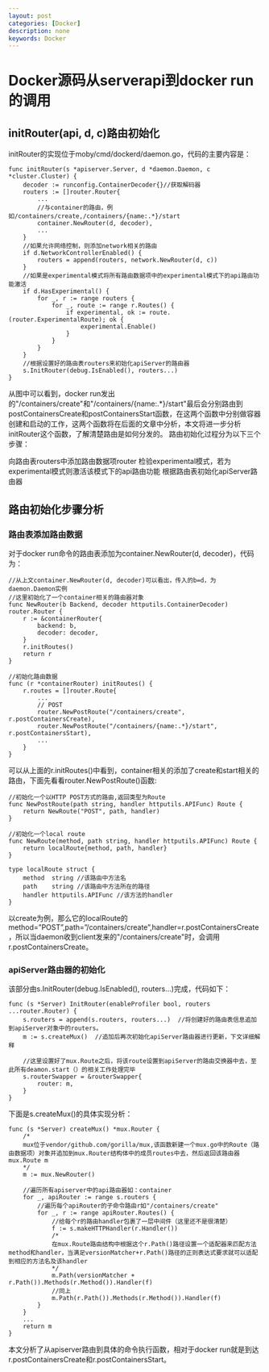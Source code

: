 ```yaml
---
layout: post
categories: [Docker]
description: none
keywords: Docker
---
```

# Docker源码从serverapi到docker run的调用

## initRouter(api, d, c)路由初始化
initRouter的实现位于moby/cmd/dockerd/daemon.go，代码的主要内容是：
```
func initRouter(s *apiserver.Server, d *daemon.Daemon, c *cluster.Cluster) {
	decoder := runconfig.ContainerDecoder{}//获取解码器
	routers := []router.Router{
		...
		//与container的路由，例如/containers/create,/containers/{name:.*}/start
		container.NewRouter(d, decoder),   
		...
	}
	//如果允许网络控制，则添加network相关的路由
	if d.NetworkControllerEnabled() {
		routers = append(routers, network.NewRouter(d, c))
	}
	//如果是experimental模式将所有路由数据项中的experimental模式下的api路由功能激活
	if d.HasExperimental() {
		for _, r := range routers {
			for _, route := range r.Routes() {
				if experimental, ok := route.(router.ExperimentalRoute); ok {
					experimental.Enable()
				}
			}
		}
	}
	//根据设置好的路由表routers来初始化apiServer的路由器
	s.InitRouter(debug.IsEnabled(), routers...)  
}
```
从图中可以看到，docker run发出的"/containers/create"和"/containers/{name:.*}/start"最后会分别路由到postContainersCreate和postContainersStart函数，在这两个函数中分别做容器创建和启动的工作，这两个函数将在后面的文章中分析，本文将进一步分析initRouter这个函数，了解清楚路由是如何分发的。 路由初始化过程分为以下三个步骤：

向路由表routers中添加路由数据项router
检验experimental模式，若为experimental模式则激活该模式下的api路由功能
根据路由表初始化apiServer路由器

## 路由初始化步骤分析

### 路由表添加路由数据
对于docker run命令的路由表添加为container.NewRouter(d, decoder)，代码为：
```
//从上文container.NewRouter(d, decoder)可以看出，传入的b=d，为daemon.Daemon实例
//这里初始化了一个container相关的路由器对象
func NewRouter(b Backend, decoder httputils.ContainerDecoder) router.Router {
	r := &containerRouter{
		backend: b,
		decoder: decoder,
	}
	r.initRoutes()
	return r
}

//初始化路由数据
func (r *containerRouter) initRoutes() {
	r.routes = []router.Route{
		...		
		// POST
		router.NewPostRoute("/containers/create", r.postContainersCreate), 
		router.NewPostRoute("/containers/{name:.*}/start", r.postContainersStart),
		...
	}
}
```
可以从上面的r.initRoutes()中看到，container相关的添加了create和start相关的路由，下面先看看router.NewPostRoute()函数:
```
//初始化一个以HTTP POST方式的路由,返回类型为Route
func NewPostRoute(path string, handler httputils.APIFunc) Route {
	return NewRoute("POST", path, handler)
}

//初始化一个local route
func NewRoute(method, path string, handler httputils.APIFunc) Route {
	return localRoute{method, path, handler}
}

type localRoute struct {
	method  string //该路由中方法名
	path    string //该路由中方法所在的路径
	handler httputils.APIFunc //该方法的handler
}

```
以create为例，那么它的localRoute的method=”POST”,path=”/containers/create”,handler=r.postContainersCreate，所以当daemon收到client发来的"/containers/create"时，会调用r.postContainersCreate。

### apiServer路由器的初始化
该部分由s.InitRouter(debug.IsEnabled(), routers...)完成，代码如下：
```
func (s *Server) InitRouter(enableProfiler bool, routers ...router.Router) {
	s.routers = append(s.routers, routers...)  //将创建好的路由表信息追加到apiServer对象中的routers。
	m := s.createMux()  //追加后再次初始化apiServer路由器进行更新，下文详细解释
	
	//这里设置好了mux.Route之后，将该route设置到apiServer的路由交换器中去，至此所有deamon.start（）的相关工作处理完毕
	s.routerSwapper = &routerSwapper{
		router: m,
	}  
}
```
下面是s.createMux()的具体实现分析：
```
func (s *Server) createMux() *mux.Router {
	/*
	mux位于vendor/github.com/gorilla/mux,该函数新建一个mux.go中的Route（路由数据项）对象并追加到mux.Router结构体中的成员routes中去，然后返回该路由器mux.Route m
	*/
	m := mux.NewRouter()  
	
	//遍历所有apiserver中的api路由器如：container
	for _, apiRouter := range s.routers {
		//遍历每个apiRouter的子命令路由r如"/containers/create"  
		for _, r := range apiRouter.Routes() {
			//给每个r的路由handler包裹了一层中间件（这里还不是很清楚）
			f := s.makeHTTPHandler(r.Handler())
			/*
			在mux.Route路由结构中根据这个r.Path()路径设置一个适配器来匹配方法method和handler，当满足versionMatcher+r.Path()路径的正则表达式要求就可以适配到相应的方法名及该handler
			*/
			m.Path(versionMatcher + r.Path()).Methods(r.Method()).Handler(f)
			//同上
			m.Path(r.Path()).Methods(r.Method()).Handler(f) 
		}
	}
	...
	return m
}

```
本文分析了从apiserver路由到具体的命令执行函数，相对于docker run就是到达r.postContainersCreate和r.postContainersStart。
